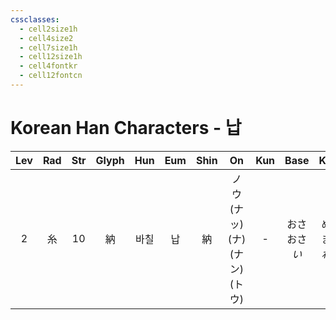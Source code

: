 ```yaml
---
cssclasses:
  - cell2size1h
  - cell4size2
  - cell7size1h
  - cell12size1h
  - cell4fontkr
  - cell12fontcn
---
```


# Korean Han Characters - 납

| Lev | Rad | Str | Glyph | Hun | Eum | Shin |                On                 | Kun |      Base       |       Kana       | Simp | Man |  Can  | Viet |
| :-: | :-: | :-: | :---: | :-: | :-: | :--: | :-------------------------------: | :-: | :-------------: | :--------------: | :--: | :-: | :---: | :--: |
|  2  |  糸  | 10  |   納   | 바칠  |  납  |  納   | ノウ<br>(ナッ)<br>(ナ)<br>(ナン)<br>(トウ) |  -  | おさ<br>おさ<br>*い* | める<br>まる<br>*れる* |  纳   | nà  | naap6 | nạp  |

